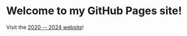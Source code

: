 <!-- ---
layout: default
title: "Dr. Christina Ertural"
--- -->
<!-- Link the CSS file -->
<link rel="stylesheet" href="scripts/custom.css">

# Welcome to my GitHub Pages site!

Visit the [2020 -- 2024 website](./index_old.md)!

<!-- Create a container for the JavaScript-generated content -->
<div class="container">
</div>

<!-- Link to the JavaScript file -->
<script src="scripts/index.js"></script>
